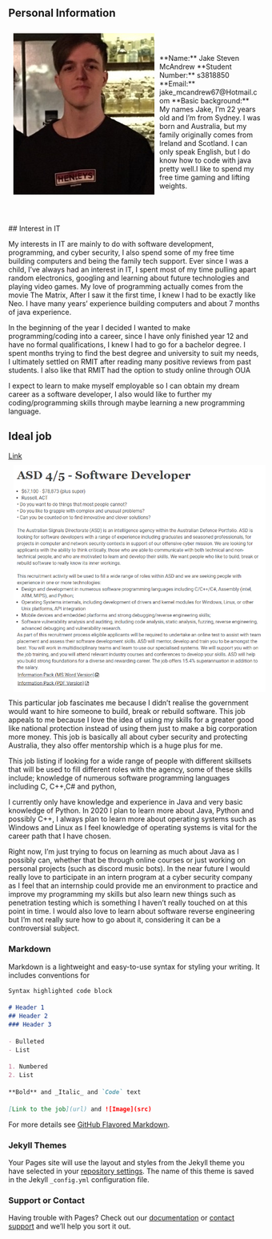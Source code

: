 ## Personal Information
<img src="yes.jpg"  style="float:left; padding: 10px">
<br /><br /><br />**Name:** Jake Steven McAndrew  
 **Student Number:** s3818850  
 **Email:** jake_mcandrew67@Hotmail.com  
 **Basic background:** My names Jake, I’m 22 years old and I’m from Sydney. I was born and Australia, but my family originally                       comes from Ireland and Scotland. I can only speak English, but I do know how to code with java pretty                         well.I like to spend my free time gaming and lifting weights. <br /><br /><br /><br /><br />  
## Interest in IT

My interests in IT are mainly to do with software development, programming, and cyber security, I also spend some of my free time building computers and being the family tech support. Ever since I was a child, I’ve always had an interest in IT, I spent most of my time pulling apart random electronics, googling and learning about future technologies and playing video games. My love of programming actually comes from the movie The Matrix, After I saw it the first time, I knew I had to be exactly like Neo. I have many years’ experience building computers and about 7 months of java experience.

In the beginning of the year I decided I wanted to make programming/coding into a career, since I have only finished year 12 and have no formal qualifications, I knew I had to go for a bachelor degree. I spent months trying to find the best degree and university to suit my needs, I ultimately settled on RMIT after reading many positive reviews from past students. I also like that RMIT had the option to study online through OUA

I expect to learn to make myself employable so I can obtain my dream career as a software developer, I also would like to further my coding/programming skills through maybe learning a new programming language.

## Ideal job
[Link](https://defencecareers.nga.net.au/cp/index.cfm?event=jobs.checkJobDetailsNewApplication&returnToEvent=jobs.processJobSearch&jobid=C51FA79E-F9DE-D26D-964B-ADCF1FCC63E0)<br />
<img src="unknown (1).png"  style="padding: 10px">
<br />This particular job fascinates me because I didn’t realise the government would want to hire someone to build, break or rebuild software. This job appeals to me because I love the idea of using my skills for a greater good like national protection instead of using them just to make a big corporation more money. This job is basically all about cyber security and protecting Australia, they also offer mentorship which is a huge plus for me.

This job listing if looking for a wide range of people with different skillsets that will be used to fill different roles with the agency, some of these skills include; knowledge of numerous software programming languages including C, C++,C# and python, 

I currently only have knowledge and experience in Java and very basic knowledge of Python. In 2020 I plan to learn more about Java, Python and possibly C++, I always plan to learn more about operating systems such as Windows and Linux as I feel knowledge of operating systems is vital for the career path that I have chosen.

Right now, I’m just trying to focus on learning as much about Java as I possibly can, whether that be through online courses or just working on personal projects (such as discord music bots). In the near future I would really love to participate in an intern program at a cyber security company as I feel that an internship could provide me an environment to practice and improve my programming my skills but also learn new things such as penetration testing which is something I haven’t really touched on at this point in time. I would also love to learn about software reverse engineering but I’m not really sure how to go about it, considering it can be a controversial subject.


### Markdown

Markdown is a lightweight and easy-to-use syntax for styling your writing. It includes conventions for

```markdown
Syntax highlighted code block

# Header 1
## Header 2
### Header 3

- Bulleted
- List

1. Numbered
2. List

**Bold** and _Italic_ and `Code` text

[Link to the job](url) and ![Image](src)
```

For more details see [GitHub Flavored Markdown](https://guides.github.com/features/mastering-markdown/).

### Jekyll Themes

Your Pages site will use the layout and styles from the Jekyll theme you have selected in your [repository settings](https://github.com/JakeMcAndrew221/JakeMcAndrew221.github.io/settings). The name of this theme is saved in the Jekyll `_config.yml` configuration file.

### Support or Contact

Having trouble with Pages? Check out our [documentation](https://help.github.com/categories/github-pages-basics/) or [contact support](https://github.com/contact) and we’ll help you sort it out.
